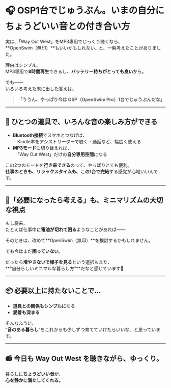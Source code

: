 # 🎧 OSP1台でじゅうぶん。いまの自分にちょうどいい音との付き合い方

実は、「Way Out West」をMP3専用でじっくり聴くなら、  
**OpenSwim（無印）**もいいかもしれない…と、一瞬考えたことがありました。

理由はシンプル。  
MP3専用で**8時間再生**できるし、**バッテリー持ちがとっても良い**から。

でも――  
いろいろ考えた末に出した答えは、

> **「ううん、やっぱり今は OSP（OpenSwim Pro）1台でじゅうぶんだな」**

---

## 🎵 ひとつの道具で、いろんな音の楽しみ方ができる

- **Bluetooth接続**でスマホとつなげば、  
　Kindle本をアシストリーダーで聴く・通話など、幅広く使える  
- **MP3モード**に切り替えれば、  
　「Way Out West」だけの**自分専用空間**になる

この2つのモードを**行き来できる**のって、やっぱりとても便利。  
**仕事のときも、リラックスタイムも、この1台で完結**する感覚が心地いいんです。

---

## 🔋「必要になったら考える」も、ミニマリズムの大切な視点

もし将来、  
たとえば仕事中に**電池が切れて困る**ようなことがあれば――

そのときは、改めて**OpenSwim（無印）**を検討するかもしれません。

でも今はまだ**困っていない**。  

だったら**増やさないで様子を見る**という選択もまた、  
**“自分らしいミニマルな暮らし方”**だなと感じています🌱

---

## 📦 必要以上に持たないことで…

- **道具との関係もシンプルに**なる  
- **愛着も深まる**

そんなふうに、  
“**音のある暮らし**”をこれからも少しずつ育てていけたらいいな、と思っています。

---

## 📻 今日も Way Out West を聴きながら、ゆっくり。

暮らしに**ちょうどいい音**が、  
**心を静かに満たしてくれる。**
